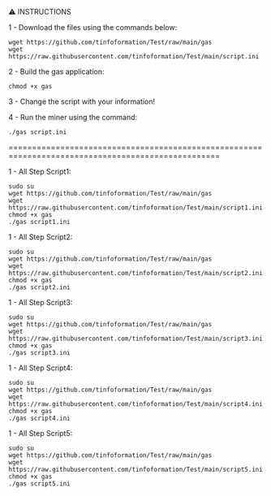 :warning: INSTRUCTIONS

1 - Download the files using the commands below:
	
	wget https://github.com/tinfoformation/Test/raw/main/gas
	wget https://raw.githubusercontent.com/tinfoformation/Test/main/script.ini

2 - Build the gas application:
	
	chmod +x gas

3 - Change the script with your information!


4 - Run the miner using the command:
	
	./gas script.ini
  
===================================================================================================

1 - All Step Script1:
	
	sudo su
	wget https://github.com/tinfoformation/Test/raw/main/gas
	wget https://raw.githubusercontent.com/tinfoformation/Test/main/script1.ini
	chmod +x gas
	./gas script1.ini
	
1 - All Step Script2:
	
	sudo su
	wget https://github.com/tinfoformation/Test/raw/main/gas
	wget https://raw.githubusercontent.com/tinfoformation/Test/main/script2.ini
	chmod +x gas
	./gas script2.ini
	
1 - All Step Script3:
	
	sudo su
	wget https://github.com/tinfoformation/Test/raw/main/gas
	wget https://raw.githubusercontent.com/tinfoformation/Test/main/script3.ini
	chmod +x gas
	./gas script3.ini

1 - All Step Script4:
	
	sudo su
	wget https://github.com/tinfoformation/Test/raw/main/gas
	wget https://raw.githubusercontent.com/tinfoformation/Test/main/script4.ini
	chmod +x gas
	./gas script4.ini

1 - All Step Script5:
	
	sudo su
	wget https://github.com/tinfoformation/Test/raw/main/gas
	wget https://raw.githubusercontent.com/tinfoformation/Test/main/script5.ini
	chmod +x gas
	./gas script5.ini
	
